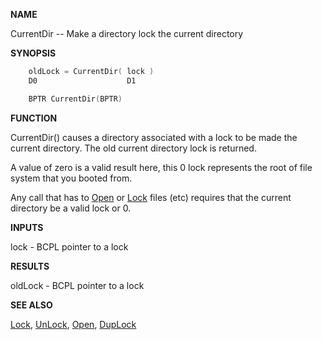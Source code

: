 
**NAME**

CurrentDir -- Make a directory lock the current directory

**SYNOPSIS**

```c
    oldLock = CurrentDir( lock )
    D0                    D1

    BPTR CurrentDir(BPTR)

```
**FUNCTION**

CurrentDir() causes a directory associated with a lock to be made
the current directory.  The old current directory lock is returned.

A value of zero is a valid result here, this 0 lock represents the
root of file system that you booted from.

Any call that has to [Open](Open.md) or [Lock](Lock.md) files (etc) requires that
the current directory be a valid lock or 0.

**INPUTS**

lock - BCPL pointer to a lock

**RESULTS**

oldLock - BCPL pointer to a lock

**SEE ALSO**

[Lock](Lock.md), [UnLock](UnLock.md), [Open](Open.md), [DupLock](DupLock.md)
